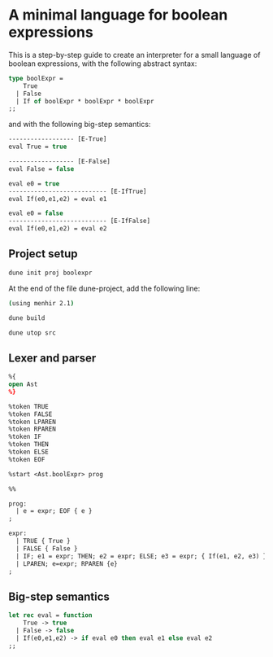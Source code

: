 # A minimal language for boolean expressions

This is a step-by-step guide to create an interpreter for a small language of boolean expressions, with the following abstract syntax:
```ocaml
type boolExpr =
    True
  | False
  | If of boolExpr * boolExpr * boolExpr
;;
```
and with the following big-step semantics:
```ocaml
------------------ [E-True]
eval True = true

------------------ [E-False]
eval False = false

eval e0 = true
--------------------------- [E-IfTrue]
eval If(e0,e1,e2) = eval e1

eval e0 = false
--------------------------- [E-IfFalse]
eval If(e0,e1,e2) = eval e2
```

## Project setup

```bash
dune init proj boolexpr
```

At the end of the file dune-project, add the following line:
```bash
(using menhir 2.1)
```

```bash
dune build
```

```bash
dune utop src
```

## Lexer and parser

```ocaml
%{
open Ast
%}

%token TRUE
%token FALSE
%token LPAREN
%token RPAREN
%token IF
%token THEN
%token ELSE
%token EOF

%start <Ast.boolExpr> prog

%%

prog:
  | e = expr; EOF { e }
;

expr:
  | TRUE { True }
  | FALSE { False }
  | IF; e1 = expr; THEN; e2 = expr; ELSE; e3 = expr; { If(e1, e2, e3) }
  | LPAREN; e=expr; RPAREN {e}
;
```


## Big-step semantics

```ocaml
let rec eval = function
    True -> true
  | False -> false
  | If(e0,e1,e2) -> if eval e0 then eval e1 else eval e2
;;
```
